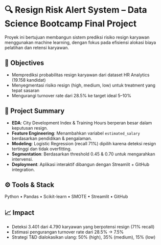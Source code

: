 # 🔍 Resign Risk Alert System – Data Science Bootcamp Final Project

Proyek ini bertujuan membangun sistem prediksi risiko resign karyawan menggunakan machine learning, dengan fokus pada efisiensi alokasi biaya pelatihan dan retensi karyawan.

## 🎯 Objectives
- Memprediksi probabilitas resign karyawan dari dataset HR Analytics (19.158 kandidat)
- Menyegmentasi risiko resign (high, medium, low) untuk treatment yang tepat sasaran
- Mengurangi turnover rate dari 28.5% ke target ideal 5–10%

## 🧠 Project Summary
- **EDA**: City Development Index & Training Hours berperan besar dalam keputusan resign.
- **Feature Engineering**: Menambahkan variabel `estimated_salary` berdasarkan pendidikan & pengalaman.
- **Modeling**: Logistic Regression (recall 71%) dipilih karena deteksi resign tertinggi dan tidak overfitting.
- **Segmentation**: Berdasarkan threshold 0.45 & 0.70 untuk mengarahkan intervensi.
- **Deployment**: Aplikasi interaktif dibangun dengan Streamlit + GitHub integration.

## ⚙️ Tools & Stack
Python • Pandas • Scikit-learn • SMOTE • Streamlit • GitHub

## 📈 Impact
- Deteksi 3.401 dari 4.790 karyawan yang berpotensi resign (71% recall)
- Estimasi pengurangan turnover rate dari 28.5% → 7.5%
- Strategi T&D dialokasikan ulang: 50% (high), 35% (medium), 15% (low)

